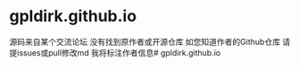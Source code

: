# gpldirk.github.io
源码来自某个交流论坛 没有找到原作者或开源仓库
如您知道作者的Github仓库 请提issues或pull修改md 我将标注作者信息# gpldirk.github.io
